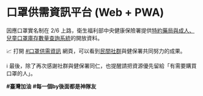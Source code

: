# 口罩供需資訊平台 (Web + PWA)

因應口罩實名制在 2/6 上路，衛生福利部中央健康保險署提供[特約藥局與成人、兒童口罩庫存數量查詢系統](https://www.nhi.gov.tw/Content_List.aspx?n=395F52D193F3B5C7&topn=787128DAD5F71B1A)的開放資料。

📈 打開 [#口罩供需資訊](https://mask.pdis.nat.gov.tw/) 網頁，可以看到[民間社群](https://g0v.hackmd.io/gGrOI4_aTsmpoMfLP1OU4A)與健保署共同努力的成果。

ℹ️ 最後，除了再次感謝社群與健保署同仁，也提醒請把資源優先留給「有需要購買口罩的人」。

**#臺灣加油** **#每一個by後面都是神隊友**
